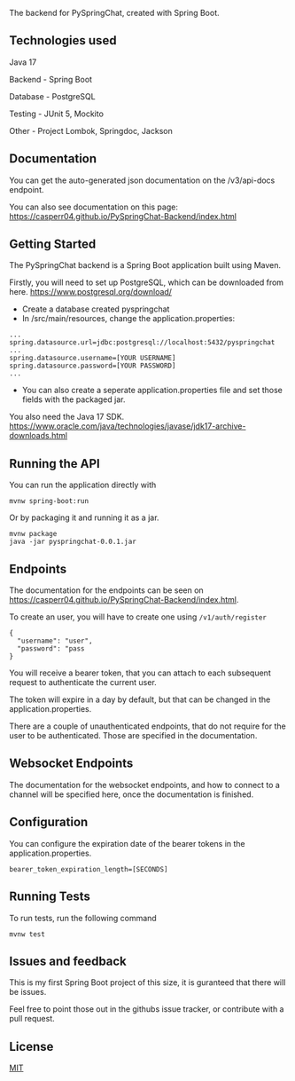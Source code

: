 The backend for PySpringChat, created with Spring Boot.

## Technologies used
Java 17

Backend - Spring Boot

Database - PostgreSQL

Testing - JUnit 5, Mockito

Other - Project Lombok, Springdoc, Jackson

## Documentation
You can get the auto-generated json documentation on the /v3/api-docs endpoint.

You can also see documentation on this page:
https://casperr04.github.io/PySpringChat-Backend/index.html

## Getting Started
The PySpringChat backend is a Spring Boot application built using Maven.

Firstly, you will need to set up PostgreSQL, which can be downloaded from here.
https://www.postgresql.org/download/ 

* Create a database created pyspringchat
* In /src/main/resources, change the application.properties:
```
...
spring.datasource.url=jdbc:postgresql://localhost:5432/pyspringchat
...
spring.datasource.username=[YOUR USERNAME]
spring.datasource.password=[YOUR PASSWORD]
...
```

* You can also create a seperate application.properties file and set those fields with the packaged jar.

You also need the Java 17 SDK. 
https://www.oracle.com/java/technologies/javase/jdk17-archive-downloads.html

## Running the API
You can run the application directly with
```
mvnw spring-boot:run
```
Or by packaging it and running it as a jar.
```
mvnw package
java -jar pyspringchat-0.0.1.jar
```

## Endpoints
The documentation for the endpoints can be seen on https://casperr04.github.io/PySpringChat-Backend/index.html.

To create an user, you will have to create one using ```/v1/auth/register```

```
{
  "username": "user",
  "password": "pass
}
```

You will receive a bearer token, that you can attach to each subsequent request to authenticate the current user.

The token will expire in a day by default, but that can be changed in the application.properties.

There are a couple of unauthenticated endpoints, that do not require for the user to be authenticated. Those are specified in the documentation.

## Websocket Endpoints
The documentation for the websocket endpoints, and how to connect to a channel will be specified here, once the documentation is finished.

## Configuration
You can configure the expiration date of the bearer tokens in the application.properties.

```
bearer_token_expiration_length=[SECONDS]
```


## Running Tests

To run tests, run the following command

```
mvnw test
```

## Issues and feedback
This is my first Spring Boot project of this size, it is guranteed that there will be issues.

Feel free to point those out in the githubs issue tracker, or contribute with a pull request.
## License

[MIT](https://choosealicense.com/licenses/mit/)


